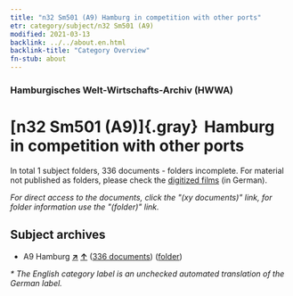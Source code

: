 ```yaml
---
title: "n32 Sm501 (A9) Hamburg in competition with other ports"
etr: category/subject/n32 Sm501 (A9)
modified: 2021-03-13
backlink: ../../about.en.html
backlink-title: "Category Overview"
fn-stub: about
---
```


### Hamburgisches Welt-Wirtschafts-Archiv (HWWA)
# [n32 Sm501 (A9)]{.gray}&#8201; Hamburg in competition with other ports&#160; 





In total 1 subject folders, 336 documents - folders incomplete.
For material not published as folders, please check the [digitized films](/film/h1_sh) (in German).

_For direct access to the documents, click the "(xy documents)" link, for folder information use the "(folder)" link._

## Subject archives


- A9 Hamburg [**&nearr;**](../../../geo/i/140905/about.en.html "Hamburg (all folders)") [**&uarr;**](../../../geo/about.en.html#A9 "Country category system") (<a href="https://pm20.zbw.eu/dfgview/sh/140905,145619" title="about: Hamburg : Hamburg in competition with other ports" target="_blank">336 documents</a>) ([folder](../../../../folder/sh/1409xx/140905/1456xx/145619/about.en.html))


_* The English category label is an unchecked automated translation of the German label._

